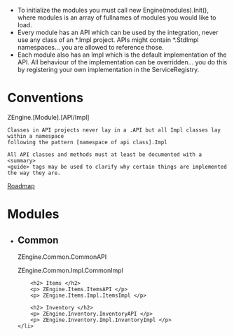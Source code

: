 - To initialize the modules you must call new Engine(modules).Init(), where modules is an array of fullnames of modules you would like to load.
- Every module has an API which can be used by the integration, never use any class of an *.Impl project.
  APIs might contain *.StdImpl namespaces... you are allowed to reference those.
- Each module also has an Impl which is the default implementation of the API. 
  All behaviour of the implementation can be overridden... you do this by registering your own implementation in the ServiceRegistry.

<h1> Conventions </h1>
<p>
	ZEngine.[Module].[API/Impl]

	Classes in API projects never lay in a .API but all Impl classes lay within a namespace 
	following the pattern [namespace of api class].Impl
	
	All API classes and methods must at least be documented with a <summary>
	<guide> tags may be used to clarify why certain things are implemented the way they are.
</p>

<a href="https://trello.com/b/z0e7eYER/roadmap-zengine">Roadmap</a>

<h1> Modules </h1>
<ul>
	<li> 
		<h2> Common </h2>
		<p> ZEngine.Common.CommonAPI </p>
		<p> ZEngine.Common.Impl.CommonImpl </p>

		<h2> Items </h2>
		<p> ZEngine.Items.ItemsAPI </p>
		<p> ZEngine.Items.Impl.ItemsImpl </p>
		
		<h2> Inventory </h2>
		<p> ZEngine.Inventory.InventoryAPI </p>
		<p> ZEngine.Inventory.Impl.InventoryImpl </p>
	</li>
</ul>
